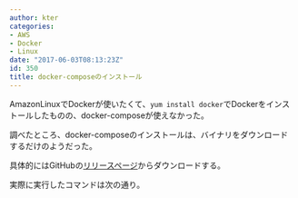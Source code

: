 ```yaml
---
author: kter
categories:
- AWS
- Docker
- Linux
date: "2017-06-03T08:13:23Z"
id: 350
title: docker-composeのインストール
---
```

AmazonLinuxでDockerが使いたくて、`yum install docker`でDockerをインストールしたものの、docker-composeが使えなかった。

調べたところ、docker-composeのインストールは、バイナリをダウンロードするだけのようだった。
  
具体的にはGitHubの[リリースページ](https://github.com/docker/compose/releases)からダウンロードする。

実際に実行したコマンドは次の通り。